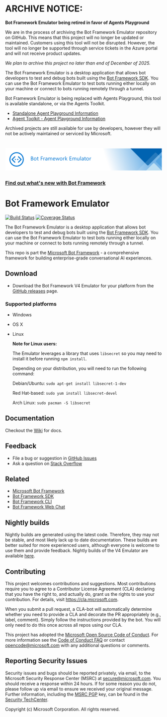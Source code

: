 # ARCHIVE NOTICE:
**Bot Framework Emulator being retired in favor of Agents Playground**


We are in the process of archiving the Bot Framework Emulator repository on GitHub. This means that this project will no longer be updated or maintained. Customers using this tool will not be disrupted. However, the tool will no longer be supported through service tickets in the Azure portal and will not receive product updates.

*We plan to archive this project no later than end of December of 2025.*

The Bot Framework Emulator is a desktop application that allows bot developers to test and debug bots built using the [Bot Framework SDK](https://github.com/microsoft/botbuilder). You can use the Bot Framework Emulator to test bots running either locally on your machine or connect to bots running remotely through a tunnel. 

Bot Framework Emulator is being replaced with Agents Playground,  this tool is available standalone, or via the Agents Toolkit. 
- [Standalone Agent Playground Information](https://learn.microsoft.com/en-us/microsoft-365/agents-sdk/test-with-toolkit-project)
- [Agent Toolkit - Agent Playground Information](https://learn.microsoft.com/microsoftteams/platform/toolkit/debug-your-agents-playground)
  
Archived projects are still available for use by developers, however they will not be actively maintained or serviced by Microsoft.


# ![Bot Framework Emulator](./docs/media/BotFrameworkEmulator_header.png)

### [Find out what's new with Bot Framework](https://github.com/Microsoft/botframework/blob/main/whats-new.md#whats-new)

# Bot Framework Emulator

[![Build Status](https://fuselabs.visualstudio.com/BotFramework-Emulator/_apis/build/status/%5BV4-Nightly%5D-Main-Build?branchName=main)](https://fuselabs.visualstudio.com/BotFramework-Emulator/_build/latest?definitionId=419&branchName=main) [![Coverage Status](https://coveralls.io/repos/github/Microsoft/BotFramework-Emulator/badge.svg?branch=main)](https://coveralls.io/github/Microsoft/BotFramework-Emulator?branch=main)

The Bot Framework Emulator is a desktop application that allows bot developers to test and debug bots built using the [Bot Framework SDK](https://github.com/microsoft/botbuilder). You can use the Bot Framework Emulator to test bots running either locally on your machine or connect to bots running remotely through a tunnel.

This repo is part the [Microsoft Bot Framework](https://github.com/microsoft/botframework-sdk) - a comprehensive framework for building enterprise-grade conversational AI experiences.

## Download

* Download the Bot Framework V4 Emulator for your platform from the [GitHub releases](https://github.com/Microsoft/BotFramework-Emulator/releases/latest) page.

### Supported platforms

* Windows
* OS X
* Linux

  **Note for Linux users:**

  The Emulator leverages a library that uses `libsecret` so you may need to install it before running `npm install`.

  Depending on your distribution, you will need to run the following command:

  Debian/Ubuntu: `sudo apt-get install libsecret-1-dev`

  Red Hat-based: `sudo yum install libsecret-devel`

  Arch Linux: `sudo pacman -S libsecret`

## Documentation

Checkout the [Wiki](https://github.com/Microsoft/BotFramework-Emulator/wiki) for docs.

## Feedback

* File a bug or suggestion in [GitHub Issues](https://github.com/Microsoft/BotFramework-Emulator/blob/v4/CONTRIBUTING.md#submitting-issues)
* Ask a question on [Stack Overflow](https://stackoverflow.com/questions/tagged/botframework)

## Related

* [Microsoft Bot Framework](https://dev.botframework.com/)
* [Bot Framework SDK](https://github.com/Microsoft/BotBuilder)
* [Bot Framework CLI](https://github.com/microsoft/botframework-cli)
* [Bot Framework Web Chat](https://github.com/Microsoft/BotFramework-WebChat)

## Nightly builds

Nightly builds are generated using the latest code. Therefore, they may not be stable, and most likely lack up to date documentation. These builds are better suited for more experienced users, although everyone is welcome to use them and provide feedback. Nightly builds of the V4 Emulator are available [here](https://github.com/Microsoft/botframework-emulator-nightlies/releases).

## Contributing

This project welcomes contributions and suggestions.  Most contributions require you to agree to a
Contributor License Agreement (CLA) declaring that you have the right to, and actually do, grant us
the rights to use your contribution. For details, visit https://cla.microsoft.com.

When you submit a pull request, a CLA-bot will automatically determine whether you need to provide
a CLA and decorate the PR appropriately (e.g., label, comment). Simply follow the instructions
provided by the bot. You will only need to do this once across all repos using our CLA.

This project has adopted the [Microsoft Open Source Code of Conduct](https://opensource.microsoft.com/codeofconduct/).
For more information see the [Code of Conduct FAQ](https://opensource.microsoft.com/codeofconduct/faq/) or
contact [opencode@microsoft.com](mailto:opencode@microsoft.com) with any additional questions or comments.

## Reporting Security Issues

Security issues and bugs should be reported privately, via email, to the Microsoft Security Response Center (MSRC) at [secure@microsoft.com](mailto:secure@microsoft.com). You should receive a response within 24 hours. If for some reason you do not, please follow up via email to ensure we received your original message. Further information, including the [MSRC PGP](https://technet.microsoft.com/en-us/security/dn606155) key, can be found in the [Security TechCenter](https://technet.microsoft.com/en-us/security/default).

Copyright (c) Microsoft Corporation. All rights reserved.
